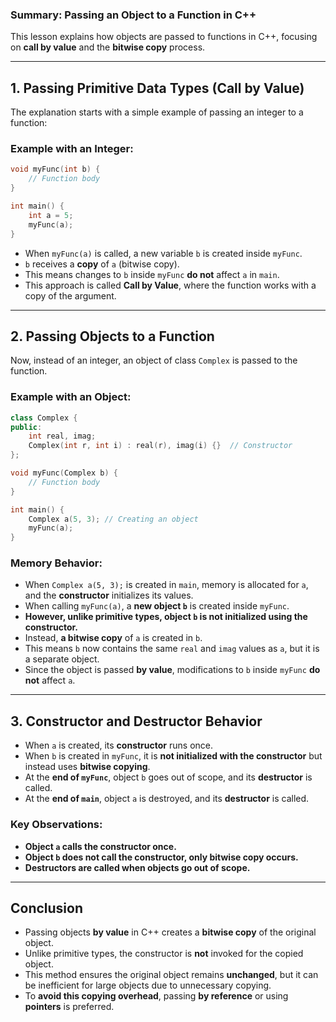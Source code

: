 ### **Summary: Passing an Object to a Function in C++**

This lesson explains how objects are passed to functions in C++, focusing on **call by value** and the **bitwise copy** process.

---

## **1. Passing Primitive Data Types (Call by Value)**

The explanation starts with a simple example of passing an integer to a function:

### **Example with an Integer:**

```cpp
void myFunc(int b) {
    // Function body
}

int main() {
    int a = 5;
    myFunc(a);
}
```

- When `myFunc(a)` is called, a new variable `b` is created inside `myFunc`.
- `b` receives a **copy** of `a` (bitwise copy).
- This means changes to `b` inside `myFunc` **do not** affect `a` in `main`.
- This approach is called **Call by Value**, where the function works with a copy of the argument.

---

## **2. Passing Objects to a Function**

Now, instead of an integer, an object of class `Complex` is passed to the function.

### **Example with an Object:**

```cpp
class Complex {
public:
    int real, imag;
    Complex(int r, int i) : real(r), imag(i) {}  // Constructor
};

void myFunc(Complex b) {
    // Function body
}

int main() {
    Complex a(5, 3); // Creating an object
    myFunc(a);
}
```

### **Memory Behavior:**

- When `Complex a(5, 3);` is created in `main`, memory is allocated for `a`, and the **constructor** initializes its values.
- When calling `myFunc(a)`, a **new object `b`** is created inside `myFunc`.
- **However, unlike primitive types, object `b` is not initialized using the constructor.**
- Instead, **a bitwise copy** of `a` is created in `b`.
- This means `b` now contains the same `real` and `imag` values as `a`, but it is a separate object.
- Since the object is passed **by value**, modifications to `b` inside `myFunc` **do not** affect `a`.

---

## **3. Constructor and Destructor Behavior**

- When `a` is created, its **constructor** runs once.
- When `b` is created in `myFunc`, it is **not initialized with the constructor** but instead uses **bitwise copying**.
- At the **end of `myFunc`**, object `b` goes out of scope, and its **destructor** is called.
- At the **end of `main`**, object `a` is destroyed, and its **destructor** is called.

### **Key Observations:**

- **Object `a` calls the constructor once.**
- **Object `b` does not call the constructor, only bitwise copy occurs.**
- **Destructors are called when objects go out of scope.**

---

## **Conclusion**

- Passing objects **by value** in C++ creates a **bitwise copy** of the original object.
- Unlike primitive types, the constructor is **not** invoked for the copied object.
- This method ensures the original object remains **unchanged**, but it can be inefficient for large objects due to unnecessary copying.
- To **avoid this copying overhead**, passing **by reference** or using **pointers** is preferred.
